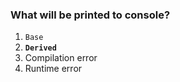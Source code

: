 ### What will be printed to console?

1. `Base`
1. **`Derived`**
1. Compilation error
1. Runtime error
